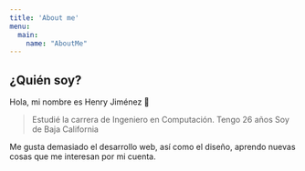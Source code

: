 ```yaml
---
title: 'About me'
menu:
  main:
    name: "AboutMe"
---
```


## ¿Quién soy?

Hola, mi nombre es Henry Jiménez 🤩

>Estudié la carrera de Ingeniero en Computación.
>Tengo 26 años
>Soy de Baja California

Me gusta demasiado el desarrollo web, así como el diseño, aprendo nuevas cosas que me interesan por mi cuenta.
